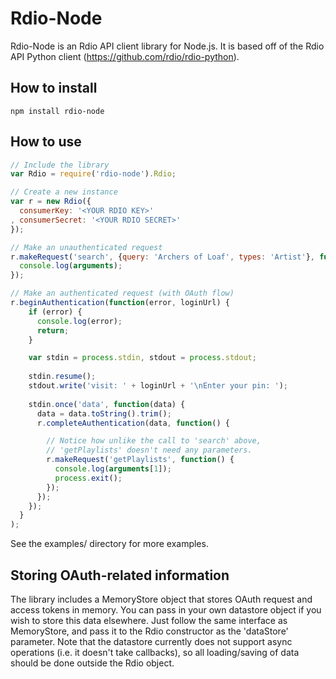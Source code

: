 # Rdio-Node

Rdio-Node is an Rdio API client library for Node.js. It is based off of the Rdio API Python client (https://github.com/rdio/rdio-python).

## How to install

    npm install rdio-node

## How to use

```js
// Include the library
var Rdio = require('rdio-node').Rdio;

// Create a new instance
var r = new Rdio({
  consumerKey: '<YOUR RDIO KEY>'
, consumerSecret: '<YOUR RDIO SECRET>'
});

// Make an unauthenticated request
r.makeRequest('search', {query: 'Archers of Loaf', types: 'Artist'}, function() {
  console.log(arguments);
});

// Make an authenticated request (with OAuth flow)
r.beginAuthentication(function(error, loginUrl) {
    if (error) {
      console.log(error);
      return;
    }

    var stdin = process.stdin, stdout = process.stdout;
 
    stdin.resume();
    stdout.write('visit: ' + loginUrl + '\nEnter your pin: ');
 
    stdin.once('data', function(data) {
      data = data.toString().trim();
      r.completeAuthentication(data, function() {

        // Notice how unlike the call to 'search' above,
        // 'getPlaylists' doesn't need any parameters.
        r.makeRequest('getPlaylists', function() {
          console.log(arguments[1]);
          process.exit();
        });
      });
    });
  }
);
```

See the examples/ directory for more examples.

## Storing OAuth-related information

The library includes a MemoryStore object that stores OAuth request and access tokens in memory.  You can pass in your own datastore object if you wish to store this data elsewhere.  Just follow the same interface as MemoryStore, and pass it to the Rdio constructor as the 'dataStore' parameter.  Note that the datastore currently does not support async operations (i.e. it doesn't take callbacks), so all loading/saving of data should be done outside the Rdio object.

